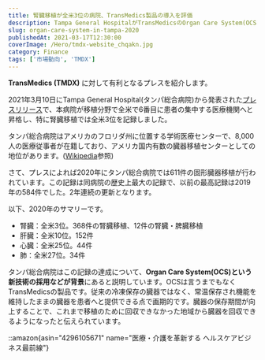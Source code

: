 ```yaml
---
title: 腎臓移植が全米3位の病院、TransMedics製品の導入を評価
description: Tampa General HospitalがTransMedicsのOrgan Care System(OCS)導入で全米腸臓移植3位を達成。611件の固形臓器移植で歴史上最多記録を更新。常温保存技術が移植医療にもたらす革新的インパクトを実証。
slug: organ-care-system-in-tampa-2020
publishedAt: 2021-03-17T12:30:00
coverImage: /Hero/tmdx-website_chqakn.jpg
category: Finance
tags: ['市場動向', 'TMDX']
---
```


**TransMedics (TMDX)** に対して有利となるプレスを紹介します。

2021年3月10日にTampa General Hospital(タンパ総合病院)から発表された[プレスリリース](https://www.prnewswire.com/news-releases/tampa-general-hospital-marks-record-year-in-transplant-rising-in-rank-to-6th-busiest-center-in-the-nation-and-3rd-nationally-for-kidney-transplant-301245046.html)で、本病院が移植分野で全米で6番目に患者の集中する医療機関へと昇格し、特に腎臓移植では全米3位を記録しました。

タンパ総合病院はアメリカのフロリダ州に位置する学術医療センターで、8,000人の医療従事者が在籍しており、アメリカ国内有数の臓器移植センターとしての地位があります。([Wikipedia](https://en.wikipedia.org/wiki/Tampa_General_Hospital)参照)

さて、プレスによれば2020年にタンパ総合病院では611件の固形臓器移植が行われています。この記録は同病院の歴史上最大の記録で、以前の最高記録は2019年の584件でした。2年連続の更新となります。

以下、2020年のサマリーです。

- 腎臓：全米3位。368件の腎臓移植、12件の腎臓・脾臓移植
- 肝臓：全米10位。152件
- 心臓：全米25位。44件
- 肺：全米27位。34件

タンパ総合病院はこの記録の達成について、**Organ Care System(OCS)という新技術の採用などが背景**にあると説明しています。OCSは言うまでもなく TransMedicsの製品です。従来の冷凍保存の臓器ではなく、常温保存され機能を維持したままの臓器を患者へと提供できる点で画期的です。臓器の保存期間が向上することで、これまで移植のために回収できなかった地域から臓器を回収できるようになったと伝えられています。

::amazon{asin="4296105671" name="医療・介護を革新する ヘルスケアビジネス最前線"}
